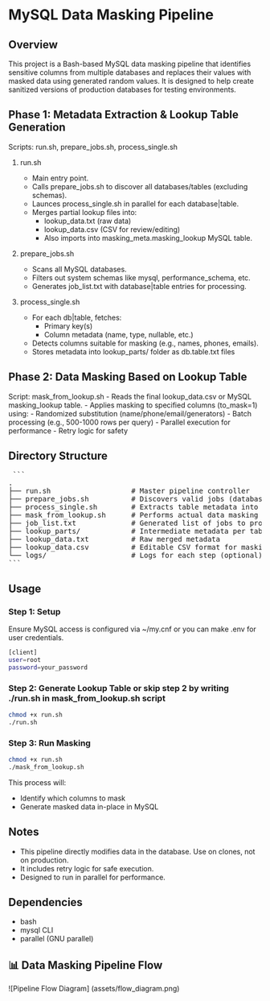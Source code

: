 # MySQL Data Masking Pipeline
## Overview 
This project is a Bash-based MySQL data masking pipeline that identifies sensitive columns from multiple databases and replaces their values with masked data using generated random values. It is designed to help create sanitized versions of production databases for testing environments. 

## Phase 1: Metadata Extraction & Lookup Table Generation 
Scripts: run.sh, prepare_jobs.sh, process_single.sh

1. run.sh
    - Main entry point.
    - Calls prepare_jobs.sh to discover all databases/tables (excluding schemas).
    - Launces process_single.sh in parallel for each database|table.
    - Merges partial lookup files into:
        - lookup_data.txt (raw data)
        - lookup_data.csv (CSV for review/editing)
        - Also imports into masking_meta.masking_lookup MySQL table.
2. prepare_jobs.sh
    - Scans all MySQL databases.
    - Filters out system schemas like mysql, performance_schema, etc.
    - Generates job_list.txt with database|table entries for processing. 

3. process_single.sh
    - For each db|table, fetches:
        - Primary key(s)
        - Column metadata (name, type, nullable, etc.)
    - Detects columns suitable for masking (e.g., names, phones, emails).
    - Stores metadata into lookup_parts/ folder as db.table.txt files 

## Phase 2: Data Masking Based on Lookup Table 
Script: mask_from_lookup.sh
    - Reads the final lookup_data.csv or MySQL masking_lookup table.
    - Applies masking to specified columns (to_mask=1) using:
        - Randomized substitution (name/phone/email/generators)
        - Batch processing (e.g., 500-1000 rows per query)
        - Parallel execution for performance
        - Retry logic for safety

## Directory Structure
<pre> ```
.
├── run.sh                   # Master pipeline controller 
├── prepare_jobs.sh          # Discovers valid jobs (database|table)  
├── process_single.sh        # Extracts table metadata into lookup parts  
├── mask_from_lookup.sh      # Performs actual data masking  
├── job_list.txt             # Generated list of jobs to process  
├── lookup_parts/            # Intermediate metadata per table  
├── lookup_data.txt          # Raw merged metadata  
├── lookup_data.csv          # Editable CSV format for masking  
└── logs/                    # Logs for each step (optional)  
```</pre>

## Usage 
### Step 1: Setup 
Ensure MySQL access is configured via ~/my.cnf or you can make .env for user credentials.
```bash 
[client]
user=root
password=your_password
```
### Step 2: Generate Lookup Table or skip step 2 by writing ./run.sh in mask_from_lookup.sh script 
```bash
chmod +x run.sh
./run.sh
```
### Step 3: Run Masking
```bash
chmod +x run.sh
./mask_from_lookup.sh 
```
This process will:
- Identify which columns to mask
- Generate masked data in-place in MySQL 

## Notes
- This pipeline directly modifies data in the database. Use on clones, not on production.
- It includes retry logic for safe execution.
- Designed to run in parallel for performance.

## Dependencies 
- bash 
- mysql CLI
- parallel (GNU parallel)

## 📊 Data Masking Pipeline Flow

![Pipeline Flow Diagram] (assets/flow_diagram.png)  